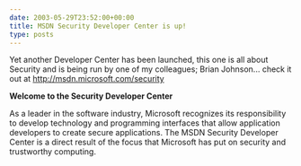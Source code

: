```yaml
---
date: 2003-05-29T23:52:00+00:00
title: MSDN Security Developer Center is up!
type: posts
---
```

Yet another Developer Center has been launched, this one is all about Security and is being run by one of my colleagues; Brian Johnson... check it out at <http://msdn.microsoft.com/security>

**Welcome to the Security Developer Center**
  
  
As a leader in the software industry, Microsoft recognizes its responsibility to develop technology and programming interfaces that allow application developers to create secure applications. The MSDN Security Developer Center is a direct result of the focus that Microsoft has put on security and trustworthy computing.
